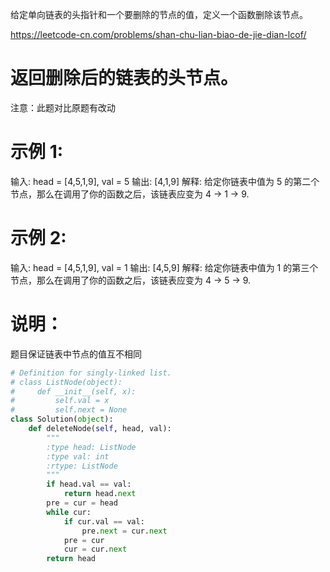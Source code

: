 给定单向链表的头指针和一个要删除的节点的值，定义一个函数删除该节点。

https://leetcode-cn.com/problems/shan-chu-lian-biao-de-jie-dian-lcof/
# 返回删除后的链表的头节点。
注意：此题对比原题有改动

# 示例 1:
输入: head = [4,5,1,9], val = 5
输出: [4,1,9]
解释: 给定你链表中值为 5 的第二个节点，那么在调用了你的函数之后，该链表应变为 4 -> 1 -> 9.

# 示例 2:
输入: head = [4,5,1,9], val = 1
输出: [4,5,9]
解释: 给定你链表中值为 1 的第三个节点，那么在调用了你的函数之后，该链表应变为 4 -> 5 -> 9.
 
# 说明：
题目保证链表中节点的值互不相同

```python
# Definition for singly-linked list.
# class ListNode(object):
#     def __init__(self, x):
#         self.val = x
#         self.next = None
class Solution(object):
    def deleteNode(self, head, val):
        """
        :type head: ListNode
        :type val: int
        :rtype: ListNode
        """
        if head.val == val:
            return head.next
        pre = cur = head
        while cur:
            if cur.val == val:
                pre.next = cur.next
            pre = cur
            cur = cur.next
        return head
```